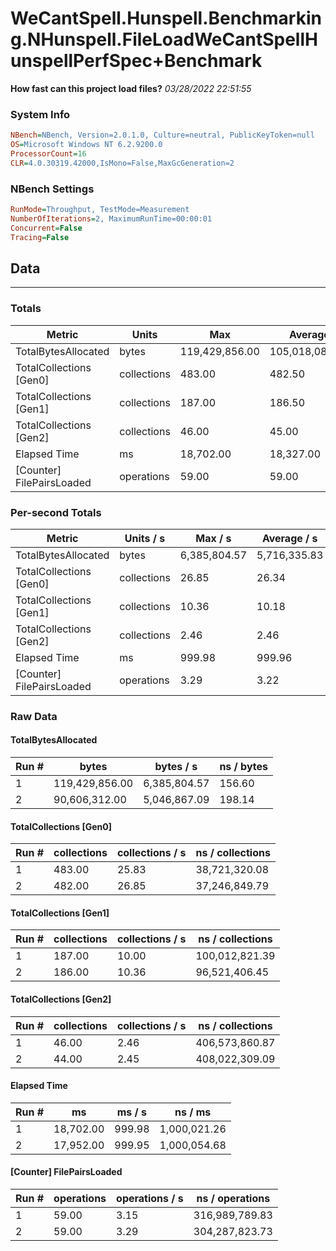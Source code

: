 ﻿# WeCantSpell.Hunspell.Benchmarking.NHunspell.FileLoadWeCantSpellHunspellPerfSpec+Benchmark
__How fast can this project load files?__
_03/28/2022 22:51:55_
### System Info
```ini
NBench=NBench, Version=2.0.1.0, Culture=neutral, PublicKeyToken=null
OS=Microsoft Windows NT 6.2.9200.0
ProcessorCount=16
CLR=4.0.30319.42000,IsMono=False,MaxGcGeneration=2
```

### NBench Settings
```ini
RunMode=Throughput, TestMode=Measurement
NumberOfIterations=2, MaximumRunTime=00:00:01
Concurrent=False
Tracing=False
```

## Data
-------------------

### Totals
|          Metric |           Units |             Max |         Average |             Min |          StdDev |
|---------------- |---------------- |---------------- |---------------- |---------------- |---------------- |
|TotalBytesAllocated |           bytes |  119,429,856.00 |  105,018,084.00 |   90,606,312.00 |   20,381,323.42 |
|TotalCollections [Gen0] |     collections |          483.00 |          482.50 |          482.00 |            0.71 |
|TotalCollections [Gen1] |     collections |          187.00 |          186.50 |          186.00 |            0.71 |
|TotalCollections [Gen2] |     collections |           46.00 |           45.00 |           44.00 |            1.41 |
|    Elapsed Time |              ms |       18,702.00 |       18,327.00 |       17,952.00 |          530.33 |
|[Counter] FilePairsLoaded |      operations |           59.00 |           59.00 |           59.00 |            0.00 |

### Per-second Totals
|          Metric |       Units / s |         Max / s |     Average / s |         Min / s |      StdDev / s |
|---------------- |---------------- |---------------- |---------------- |---------------- |---------------- |
|TotalBytesAllocated |           bytes |    6,385,804.57 |    5,716,335.83 |    5,046,867.09 |      946,771.77 |
|TotalCollections [Gen0] |     collections |           26.85 |           26.34 |           25.83 |            0.72 |
|TotalCollections [Gen1] |     collections |           10.36 |           10.18 |           10.00 |            0.26 |
|TotalCollections [Gen2] |     collections |            2.46 |            2.46 |            2.45 |            0.01 |
|    Elapsed Time |              ms |          999.98 |          999.96 |          999.95 |            0.02 |
|[Counter] FilePairsLoaded |      operations |            3.29 |            3.22 |            3.15 |            0.09 |

### Raw Data
#### TotalBytesAllocated
|           Run # |           bytes |       bytes / s |      ns / bytes |
|---------------- |---------------- |---------------- |---------------- |
|               1 |  119,429,856.00 |    6,385,804.57 |          156.60 |
|               2 |   90,606,312.00 |    5,046,867.09 |          198.14 |

#### TotalCollections [Gen0]
|           Run # |     collections | collections / s |ns / collections |
|---------------- |---------------- |---------------- |---------------- |
|               1 |          483.00 |           25.83 |   38,721,320.08 |
|               2 |          482.00 |           26.85 |   37,246,849.79 |

#### TotalCollections [Gen1]
|           Run # |     collections | collections / s |ns / collections |
|---------------- |---------------- |---------------- |---------------- |
|               1 |          187.00 |           10.00 |  100,012,821.39 |
|               2 |          186.00 |           10.36 |   96,521,406.45 |

#### TotalCollections [Gen2]
|           Run # |     collections | collections / s |ns / collections |
|---------------- |---------------- |---------------- |---------------- |
|               1 |           46.00 |            2.46 |  406,573,860.87 |
|               2 |           44.00 |            2.45 |  408,022,309.09 |

#### Elapsed Time
|           Run # |              ms |          ms / s |         ns / ms |
|---------------- |---------------- |---------------- |---------------- |
|               1 |       18,702.00 |          999.98 |    1,000,021.26 |
|               2 |       17,952.00 |          999.95 |    1,000,054.68 |

#### [Counter] FilePairsLoaded
|           Run # |      operations |  operations / s | ns / operations |
|---------------- |---------------- |---------------- |---------------- |
|               1 |           59.00 |            3.15 |  316,989,789.83 |
|               2 |           59.00 |            3.29 |  304,287,823.73 |


